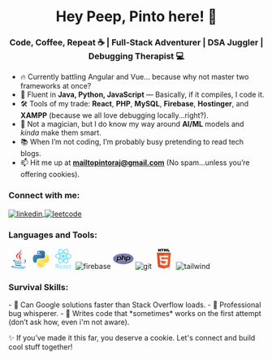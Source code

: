 <h1 align="center">Hey Peep, Pinto here! 🚀</h1>

<h3 align="center">Code, Coffee, Repeat ☕ | Full-Stack Adventurer | DSA Juggler | Debugging Therapist 💻</h3>

- 🔥 Currently battling Angular and Vue... because why not master two frameworks at once?  
- 🎯 Fluent in **Java, Python, JavaScript** — Basically, if it compiles, I code it.  
- 🛠️ Tools of my trade: **React**, **PHP**, **MySQL**, **Firebase**, **Hostinger**, and **XAMPP** (because we all love debugging locally...right?).  
- 🤖 Not a magician, but I do know my way around **AI/ML** models and *kinda* make them smart.  
- 📚 When I’m not coding, I’m probably busy pretending to read tech blogs.  
- 📫 Hit me up at **mailtopintoraj@gmail.com** (No spam...unless you’re offering cookies).  

<h3 align="left">Connect with me:</h3>
<p align="left">
  <a href="https://linkedin.com/in/pintoraj/" target="blank">
    <img align="center" src="https://raw.githubusercontent.com/rahuldkjain/github-profile-readme-generator/master/src/images/icons/Social/linked-in-alt.svg" alt="linkedin" height="30" width="40"/>
  </a>
  <a href="https://leetcode.com/pint08/" target="blank">
    <img align="center" src="https://raw.githubusercontent.com/rahuldkjain/github-profile-readme-generator/master/src/images/icons/Social/leet-code.svg" alt="leetcode" height="30" width="40"/>
  </a>
</p>

<h3 align="left">Languages and Tools:</h3>
<p align="left">
  <img src="https://raw.githubusercontent.com/devicons/devicon/master/icons/java/java-original.svg" alt="java" width="40" height="40"/>
  <img src="https://raw.githubusercontent.com/devicons/devicon/master/icons/python/python-original.svg" alt="python" width="40" height="40"/>
  <img src="https://raw.githubusercontent.com/devicons/devicon/master/icons/react/react-original-wordmark.svg" alt="react" width="40" height="40"/>
  <img src="https://www.vectorlogo.zone/logos/firebase/firebase-icon.svg" alt="firebase" width="40" height="40"/>
  <img src="https://raw.githubusercontent.com/devicons/devicon/master/icons/php/php-original.svg" alt="php" width="40" height="40"/>
  <img src="https://www.vectorlogo.zone/logos/git-scm/git-scm-icon.svg" alt="git" width="40" height="40"/>
  <img src="https://raw.githubusercontent.com/devicons/devicon/master/icons/html5/html5-original-wordmark.svg" alt="html5" width="40" height="40"/>
  <img src="https://www.vectorlogo.zone/logos/tailwindcss/tailwindcss-icon.svg" alt="tailwind" width="40" height="40"/>
</p>

<h3 align="left">Survival Skills:</h3>
- 🔎 Can Google solutions faster than Stack Overflow loads.  
- 🐛 Professional bug whisperer.  
- 🧠 Writes code that *sometimes* works on the first attempt (don’t ask how, even i'm not aware).  

✨ If you’ve made it this far, you deserve a cookie. Let's connect and build cool stuff together!
